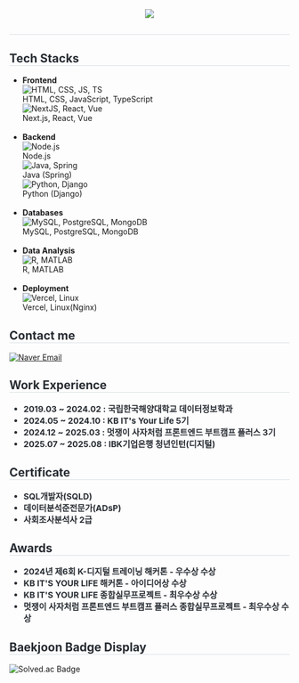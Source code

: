 <head>
    <link href="https://cdnjs.cloudflare.com/ajax/libs/font-awesome/6.0.0-beta3/css/all.min.css" rel="stylesheet">
</head>

<div align="center">
    <img src="https://capsule-render.vercel.app/api?type=waving&color=a1cbf2&height=120&text=BoYun%20GitHub&animation=&fontColor=84aae6&fontSize=70" />
</div>

<div style="text-align: left;">
    <h2 style="border-bottom: 1px solid #d8dee4; color: #282d33;"></h2>
</div>

<div style="text-align: left;">
    <h2 style="border-bottom: 1px solid #d8dee4; color: #282d33;">Tech Stacks</h2>
    <div>
        <ul>
            <li><strong>Frontend</strong><br>
                <img src="https://skillicons.dev/icons?i=html,css,js,ts" alt="HTML, CSS, JS, TS"><br>
                HTML, CSS, JavaScript, TypeScript<br>
                <img src="https://skillicons.dev/icons?i=nextjs,react,vue" alt="NextJS, React, Vue"><br>
                Next.js, React, Vue
            </li><br>
            <li><strong>Backend</strong><br>
                <img src="https://skillicons.dev/icons?i=nodejs" alt="Node.js"><br>
                Node.js<br>
                <img src="https://skillicons.dev/icons?i=java,spring" alt="Java, Spring"><br>
                Java (Spring)<br>
                <img src="https://skillicons.dev/icons?i=python,django" alt="Python, Django"><br>
                Python (Django)
            </li><br>
            <li><strong>Databases</strong><br>
                <img src="https://skillicons.dev/icons?i=mysql,postgresql,mongodb" alt="MySQL, PostgreSQL, MongoDB"><br>
                MySQL, PostgreSQL, MongoDB
            </li><br>
            <li><strong>Data Analysis</strong><br>
                <img src="https://skillicons.dev/icons?i=r,matlab" alt="R, MATLAB"><br>
                R, MATLAB
            </li><br>
            <li><strong>Deployment</strong><br>
                <img src="https://skillicons.dev/icons?i=vercel,linux" alt="Vercel, Linux"><br>
                 Vercel, Linux(Nginx)
            </li>
        </ul>
    </div>
</div>

<div style="text-align: left;">
    <h2 style="border-bottom: 1px solid #d8dee4; color: #282d33;">Contact me</h2>
    <a href="mailto:qhdbs0802@naver.com">
      <img src="https://img.shields.io/badge/Naver Mail-03C75A?style=for-the-badge&logo=Naver&logoColor=white" alt="Naver Email">
    </a>
</div>

<div style="text-align: left;">
    <h2 style="border-bottom: 1px solid #d8dee4; color: #282d33;">Work Experience</h2>
    <ul style="font-weight: 700; font-size: 15px; color: #282d33;">
        <li>2019.03 ~ 2024.02 : 국립한국해양대학교 데이터정보학과</li>
        <li>2024.05 ~ 2024.10 : KB IT's Your Life 5기</li>
        <li>2024.12 ~ 2025.03 : 멋쟁이 사자처럼 프론트엔드 부트캠프 플러스 3기</li>
        <li>2025.07 ~ 2025.08 : IBK기업은행 청년인턴(디지털)</li>
    </ul>
</div>

<div style="text-align: left;">
    <h2 style="border-bottom: 1px solid #d8dee4; color: #282d33;">Certificate</h2>
    <ul style="font-weight: 700; font-size: 15px; color: #282d33;">
        <li>SQL개발자(SQLD)</li>
        <li>데이터분석준전문가(ADsP)</li>
        <li>사회조사분석사 2급</li>
    </ul>
</div>

<div style="text-align: left;">
    <h2 style="border-bottom: 1px solid #d8dee4; color: #282d33;">Awards</h2>
    <ul style="font-weight: 700; font-size: 15px; color: #282d33;">
        <li>2024년 제6회 K-디지털 트레이닝 해커톤 - 우수상 수상</li>
        <li>KB IT'S YOUR LIFE 해커톤 - 아이디어상 수상</li>
        <li>KB IT'S YOUR LIFE 종합실무프로젝트 - 최우수상 수상</li>
        <li>멋쟁이 사자처럼 프론트엔드 부트캠프 플러스 종합실무프로젝트 - 최우수상 수상</li>
    </ul>
</div>

<div style="text-align: left;">
    <h2 style="border-bottom: 1px solid #d8dee4; color: #282d33;">Baekjoon Badge Display</h2>
    <img src="http://mazassumnida.wtf/api/v2/generate_badge?boj=qhdbs0802" alt="Solved.ac Badge">
</div>
